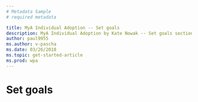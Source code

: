 ```yaml
---
# Metadata Sample
# required metadata

title: MyA Individual Adoption -- Set goals
description: MyA Individual Adoption by Kate Nowak -- Set goals section
author: paul9955
ms.author: v-pascha
ms.date: 03/26/2018
ms.topic: get-started-article
ms.prod: wpa
---
```


# Set goals
